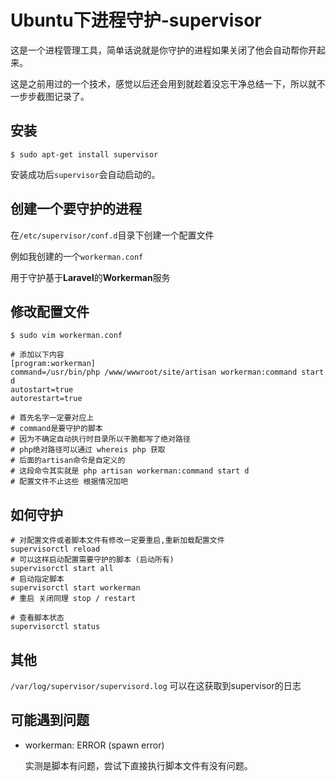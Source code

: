 # Ubuntu下进程守护-supervisor

这是一个进程管理工具，简单话说就是你守护的进程如果关闭了他会自动帮你开起来。

这是之前用过的一个技术，感觉以后还会用到就趁着没忘干净总结一下，所以就不一步步截图记录了。

## 安装

```SHELL
$ sudo apt-get install supervisor
```



安装成功后`supervisor`会自动启动的。



## 创建一个要守护的进程



在`/etc/supervisor/conf.d`目录下创建一个配置文件

例如我创建的一个`workerman.conf`

用于守护基于**Laravel**的**Workerman**服务



## 修改配置文件

```shell
$ sudo vim workerman.conf

# 添加以下内容
[program:workerman]
command=/usr/bin/php /www/wwwroot/site/artisan workerman:command start d
autostart=true
autorestart=true

# 首先名字一定要对应上
# command是要守护的脚本
# 因为不确定自动执行时目录所以干脆都写了绝对路径
# php绝对路径可以通过 whereis php 获取
# 后面的artisan命令是自定义的
# 这段命令其实就是 php artisan workerman:command start d
# 配置文件不止这些 根据情况加吧
```



## 如何守护



```shell
# 对配置文件或者脚本文件有修改一定要重启,重新加载配置文件
supervisorctl reload
# 可以这样启动配置需要守护的脚本 (启动所有)
supervisorctl start all
# 启动指定脚本
supervisorctl start workerman
# 重启 关闭同理 stop / restart

# 查看脚本状态
supervisorctl status
```



## 其他

`/var/log/supervisor/supervisord.log` 可以在这获取到supervisor的日志





## 可能遇到问题

* workerman: ERROR (spawn error)

  实测是脚本有问题，尝试下直接执行脚本文件有没有问题。